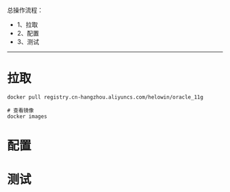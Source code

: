 总操作流程：
- 1、拉取
- 2、配置
- 3、测试

***

# 拉取

```
docker pull registry.cn-hangzhou.aliyuncs.com/helowin/oracle_11g

# 查看镜像
docker images
```

# 配置

# 测试


